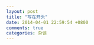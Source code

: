 ```yaml
---
layout: post
title: "写在开头"
date: 2014-04-01 22:59:54 +0800
comments: true
categories: 杂谈
---
```


<!--more-->